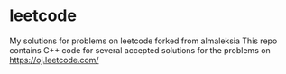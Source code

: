 # leetcode
My solutions for problems on leetcode
forked from almaleksia
This repo contains C++ code for several accepted solutions for the problems on https://oj.leetcode.com/
